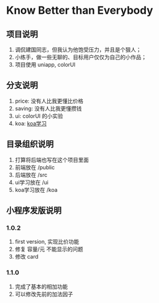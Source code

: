 # Know Better than Everybody

## 项目说明
1. 调侃建国同志，但我认为他饱受压力，并且是个狠人；
2. 小练手，做一些无聊的、目标用户仅仅为自己的小作品；
3. 项目使用 uniapp, colorUI

## 分支说明
1. price: 没有人比我更懂比价格
2. saving: 没有人比我更懂攒钱
3. ui: colorUI 的小实验
4. koa: [koa学习](https://www.youtube.com/watch?v=z84uTk5zmak)

## 目录组织说明
1. 打算将后端也写在这个项目里面
2. 前端放在 /public
3. 后端放在 /src
4. ui学习放在 /ui
5. koa学习放在 /koa

## 小程序发版说明

### 1.0.2
1. first version, 实现比价功能
2. 修复 容量/元 不能显示的问题
3. 修改 card 

### 1.1.0
1. 完成了基本的相加功能
2. 可以修改先前的加法因子
